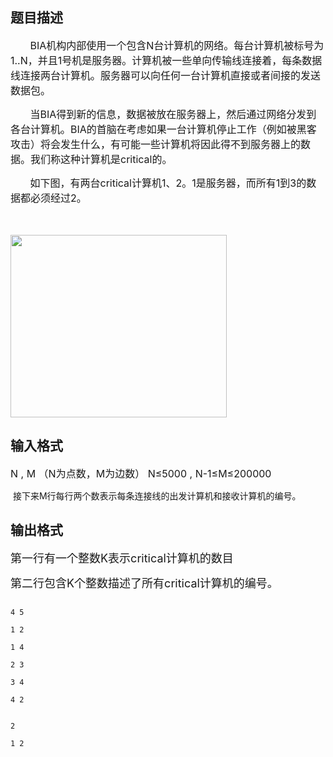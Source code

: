 ## 题目描述

<div>
 <span style="font-size: medium">       BIA机构内部使用一个包含N台计算机的网络。每台计算机被标号为1..N，并且1号机是服务器。计算机被一些单向传输线连接着，每条数据线连接两台计算机。服务器可以向任何一台计算机直接或者间接的发送数据包。</span>
</div>
<div>
 <span style="font-size: medium">       当BIA得到新的信息，数据被放在服务器上，然后通过网络分发到各台计算机。BIA的首脑在考虑如果一台计算机停止工作（例如被黑客攻击）将会发生什么，有可能一些计算机将因此得不到服务器上的数据。我们称这种计算机是critical的。</span>
</div>
<div>
 <span style="font-size: medium">       如下图，有两台critical计算机1、2。1是服务器，而所有1到3的数据都必须经过2。</span>
</div>
<div>
 <span style="font-size: medium"> </span>
</div>
<p><img height="292" alt="" width="346" src="https://s2.loli.net/2023/08/15/r2vJxK9ciFTkdUQ.png"></p>

## 输入格式

<p><span style="font-size: medium">N , M （N为点数，M为边数） N≤5000 , N-1≤M≤200000<br>
    接下来M行每行两个数表示每条连接线的出发计算机和接收计算机的编号。<br></span></p>

## 输出格式

<p><font size="4">第一行有一个整数K表示critical计算机的数目<br>
   第二行包含K个整数描述了所有critical计算机的编号。<br></font></p>

```input1
4 5
1 2
1 4
2 3
3 4
4 2
```
```output1
2
1 2
```
